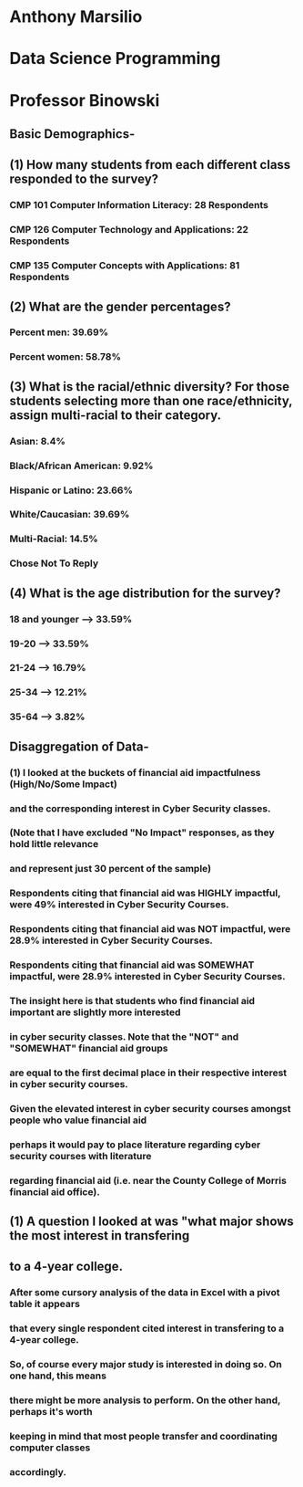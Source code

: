 # Anthony Marsilio
# Data Science Programming
# Professor Binowski

## Basic Demographics-
## (1) How many students from each different class responded to the survey?
### CMP 101 Computer Information Literacy: 28 Respondents
### CMP 126 Computer Technology and Applications: 22 Respondents
### CMP 135 Computer Concepts with Applications: 81 Respondents

## (2) What are the gender percentages?
### Percent men: 39.69%
### Percent women: 58.78%

## (3) What is the racial/ethnic diversity? For those students selecting more than one race/ethnicity, assign multi-racial to their category.
### Asian:	8.4%
### Black/African American: 9.92%
### Hispanic or Latino: 23.66%
### White/Caucasian: 39.69%
### Multi-Racial: 14.5%
### Chose Not To Reply

## (4) What is the age distribution for the survey?
### 18 and younger --> 33.59%
### 19-20	--> 33.59%
### 21-24	--> 16.79%
### 25-34	--> 12.21%
### 35-64	--> 3.82%

## Disaggregation of Data-
###  (1) I looked at the buckets of financial aid impactfulness (High/No/Some Impact)
###      and the corresponding interest in Cyber Security classes.
###      (Note that I have excluded "No Impact" responses, as they hold little relevance
###       and represent just 30 percent of the sample)

### Respondents citing that financial aid was HIGHLY impactful, were 49% interested in Cyber Security Courses.
### Respondents citing that financial aid was NOT impactful, were 28.9% interested in Cyber Security Courses.
### Respondents citing that financial aid was SOMEWHAT impactful, were 28.9% interested in Cyber Security Courses.


###   The insight here is that students who find financial aid important are slightly more interested
###   in cyber security classes. Note that the "NOT" and "SOMEWHAT" financial aid groups     
###   are equal to the first decimal place in their respective interest in cyber security courses.  
###   Given the elevated interest in cyber security courses amongst people who value financial aid
###   perhaps it would pay to place literature regarding cyber security courses with literature
###   regarding financial aid (i.e. near the County College of Morris financial aid office).


## (1) A question I looked at was "what major shows the most interest in transfering 
##     to a 4-year college.

### After some cursory analysis of the data in Excel with a pivot table it appears
### that every single respondent cited interest in transfering to a 4-year college.    
### So, of course every major study is interested in doing so. On one hand, this means 
### there might be more analysis to perform. On the other hand, perhaps it's worth     
### keeping in mind that most people transfer and coordinating computer classes       
### accordingly.


